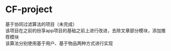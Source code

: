 # CF-project
基于协同过滤算法的项目（未完成）  
该项目在之前的纷享app项目的基础之前上进行改进，去除文章部分模块，添加推荐模块  
该算法分别使用基于用户、基于物品两种方式进行实现  


